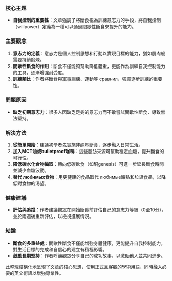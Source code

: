 ### 核心主題  
- **自我控制的重要性**：文章強調了將斷食視為訓練意志力的手段，將自我控制（willpower）定義為一種可以通過間歇性斷食來提升的能力。  

### 主要觀念  
1. **意志力的定義**：意志力是個人控制思想和行動以實現目標的能力，猶如肌肉般需要持續鍛煉。  
2. **間歇性斷食的作用**：斷食不僅能夠幫助降低體重，更能作為訓練自我控制能力的工具，逐漸增強耐受度。  
3. **訓練類比**：作者將斷食與軍事訓練、運動等 сравнил，強調逐步訓練的重要性。  

### 問題原因  
- **缺乏初期意志力**：很多人因缺乏足夠的意志力而不敢嘗試間歇性斷食，導致無法堅持。  

### 解決方法  
1. **從簡單開始**：建議初學者先實施非酮基斷食，逐步融入日常生活。  
2. **加入MCT油或bulletproof咖啡**：這些脂肪來源可幫助穩定血糖，提升斷食的可行性。  
3. **降低碳水化合物攝取**：轉向低碳飲食（如酮genesis）可進一步延長斷食時間並減少血糖波動。  
4. **替代 любимых食物**：用更健康的食品取代 любимые甜點和垃圾食品，以降低對食物的渴望。  

### 健康建議  
- **評估與追蹤**：作者建議觀眾在開始斷食前評估自己的意志力等級（0至10分），並於兩週後重新評估，以檢視進展情況。  

### 結論  
- **斷食的多重益處**：間歇性斷食不僅能增強身體健康，更能提升自我控制能力，對生活目標的完成和自信心的建立有積極影響。  
- **鼓勵長期堅持**：作者呼籲觀眾分享自己的成功故事，以激勵他人並共同進步。  

此整理結構化地呈現了文章的核心思想，使用正式且客觀的學術用語，同時融入必要的英文術語以增強專業性。